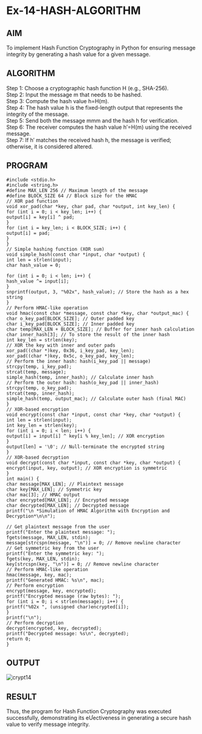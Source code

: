 # Ex-14-HASH-ALGORITHM
## AIM
To implement Hash Function Cryptography in Python for ensuring message
integrity by generating a hash value for a given message.
## ALGORITHM
Step 1: Choose a cryptographic hash function H (e.g., SHA-256).                 
Step 2: Input the message m that needs to be hashed.          
Step 3: Compute the hash value h=H(m).                  
Step 4: The hash value h is the fixed-length output that represents the integrity of
the message.                        
Step 5: Send both the message mmm and the hash h for verification.           
Step 6: The receiver computes the hash value h′=H(m) using the received
message.                          
Step 7: If h′ matches the received hash h, the message is verified; otherwise, it is
considered altered.                       
## PROGRAM
```
#include <stdio.h>
#include <string.h>
#define MAX_LEN 256 // Maximum length of the message
#define BLOCK_SIZE 64 // Block size for the HMAC
// XOR pad function
void xor_pad(char *key, char pad, char *output, int key_len) {
for (int i = 0; i < key_len; i++) {
output[i] = key[i] ^ pad;
}
for (int i = key_len; i < BLOCK_SIZE; i++) {
output[i] = pad;
}
}
// Simple hashing function (XOR sum)
void simple_hash(const char *input, char *output) {
int len = strlen(input);
char hash_value = 0;

for (int i = 0; i < len; i++) {
hash_value ^= input[i];
}
snprintf(output, 3, "%02x", hash_value); // Store the hash as a hex string
}
// Perform HMAC-like operation
void hmac(const char *message, const char *key, char *output_mac) {
char o_key_pad[BLOCK_SIZE]; // Outer padded key
char i_key_pad[BLOCK_SIZE]; // Inner padded key
char temp[MAX_LEN + BLOCK_SIZE]; // Buffer for inner hash calculation
char inner_hash[3]; // To store the result of the inner hash
int key_len = strlen(key);
// XOR the key with inner and outer pads
xor_pad((char *)key, 0x36, i_key_pad, key_len);
xor_pad((char *)key, 0x5c, o_key_pad, key_len);
// Perform the inner hash: hash(i_key_pad || message)
strcpy(temp, i_key_pad);
strcat(temp, message);
simple_hash(temp, inner_hash); // Calculate inner hash
// Perform the outer hash: hash(o_key_pad || inner_hash)
strcpy(temp, o_key_pad);
strcat(temp, inner_hash);
simple_hash(temp, output_mac); // Calculate outer hash (final MAC)
}
// XOR-based encryption
void encrypt(const char *input, const char *key, char *output) {
int len = strlen(input);
int key_len = strlen(key);
for (int i = 0; i < len; i++) {
output[i] = input[i] ^ key[i % key_len]; // XOR encryption
}
output[len] = '\0'; // Null-terminate the encrypted string
}
// XOR-based decryption
void decrypt(const char *input, const char *key, char *output) {
encrypt(input, key, output); // XOR encryption is symmetric
}
int main() {
char message[MAX_LEN]; // Plaintext message
char key[MAX_LEN]; // Symmetric key
char mac[3]; // HMAC output
char encrypted[MAX_LEN]; // Encrypted message
char decrypted[MAX_LEN]; // Decrypted message
printf("\n *Simulation of HMAC Algorithm with Encryption and Decryption*\n\n");

// Get plaintext message from the user
printf("Enter the plaintext message: ");
fgets(message, MAX_LEN, stdin);
message[strcspn(message, "\n")] = 0; // Remove newline character
// Get symmetric key from the user
printf("Enter the symmetric key: ");
fgets(key, MAX_LEN, stdin);
key[strcspn(key, "\n")] = 0; // Remove newline character
// Perform HMAC-like operation
hmac(message, key, mac);
printf("Generated HMAC: %s\n", mac);
// Perform encryption
encrypt(message, key, encrypted);
printf("Encrypted message (raw bytes): ");
for (int i = 0; i < strlen(message); i++) {
printf("%02x ", (unsigned char)encrypted[i]);
}
printf("\n");
// Perform decryption
decrypt(encrypted, key, decrypted);
printf("Decrypted message: %s\n", decrypted);
return 0;
}
```
## OUTPUT
![crypt14](https://github.com/user-attachments/assets/a159b66f-d339-449d-8fd6-41cbb421b7d8)

## RESULT
Thus, the program for Hash Function Cryptography was executed successfully,
demonstrating its eƯectiveness in generating a secure hash value to verify
message integrity.
